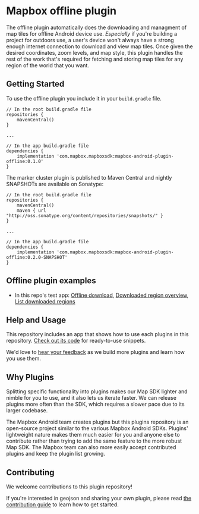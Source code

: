 # Mapbox offline plugin

The offline plugin automatically does the downloading and managment of map tiles for offline Android device use. _Especially_ if you're building a project for outdoors use, a user's device won't always have a strong enough internet connection to download and view map tiles. Once given the desired coordinates, zoom levels, and map style, this plugin handles the rest of the work that's required for fetching and storing map tiles for any region of the world that you want.

## Getting Started

To use the offline plugin you include it in your `build.gradle` file.

```
// In the root build.gradle file
repositories {
    mavenCentral()
}

...

// In the app build.gradle file
dependencies {
    implementation 'com.mapbox.mapboxsdk:mapbox-android-plugin-offline:0.1.0'
}
```

The marker cluster plugin is published to Maven Central and nightly SNAPSHOTs are available on Sonatype:

```
// In the root build.gradle file
repositories {
    mavenCentral()
    maven { url "http://oss.sonatype.org/content/repositories/snapshots/" }
}

...

// In the app build.gradle file
dependencies {
	implementation 'com.mapbox.mapboxsdk:mapbox-android-plugin-offline:0.2.0-SNAPSHOT'
}
```

## Offline plugin examples

- In this repo's test app: [Offline download](https://github.com/mapbox/mapbox-plugins-android/blob/396df90fb121402406928405634b9c56a2faa4ae/app/src/main/java/com/mapbox/mapboxsdk/plugins/testapp/activity/offline/OfflineDownloadActivity.java), [Downloaded region overview](https://github.com/mapbox/mapbox-plugins-android/blob/396df90fb121402406928405634b9c56a2faa4ae/app/src/main/java/com/mapbox/mapboxsdk/plugins/testapp/activity/offline/OfflineRegionDetailActivity.java), [List downloaded regions](https://github.com/mapbox/mapbox-plugins-android/blob/396df90fb121402406928405634b9c56a2faa4ae/app/src/main/java/com/mapbox/mapboxsdk/plugins/testapp/activity/offline/OfflineRegionListActivity.java)

## Help and Usage

This repository includes an app that shows how to use each plugins in this repository. [Check out its code](https://github.com/mapbox/mapbox-plugins-android/tree/master/app/src/main/java/com/mapbox/mapboxsdk/plugins/testapp/activity) for ready-to-use snippets.

We'd love to [hear your feedback](https://github.com/mapbox/mapbox-plugins-android/issues) as we build more plugins and learn how you use them.

## Why Plugins

Splitting specific functionality into plugins makes our Map SDK lighter and nimble for you to use, and it also lets us iterate faster. We can release plugins more often than the SDK, which requires a slower pace due to its larger codebase.

The Mapbox Android team creates plugins but this plugins repository is an open-source project similar to the various Mapbox Android SDKs.
Plugins' lightweight nature makes them much easier for you and anyone else to contribute rather than trying to add the same feature to the more robust Map SDK. The Mapbox team can also more easily accept contributed plugins and keep the plugin list growing.

## Contributing

We welcome contributions to this plugin repository!

If you're interested in geojson and sharing your own plugin, please read [the contribution guide](https://github.com/mapbox/mapbox-plugins-android/blob/master/CONTRIBUTING.md) to learn how to get started.
